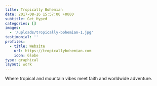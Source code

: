 ```yaml
---
title: Tropically Bohemian
date: 2017-08-16 15:57:00 +0000
subtitle: Get Hyped
categories: []
images:
  - '/uploads/tropically-bohemian-1.jpg'
testimonial: ''
profiles:
  - title: Website
    url: https://tropicallybohemian.com
    icon: Globe
type: graphical
layout: work
---
```


Where tropical and mountain vibes meet faith and worldwide adventure.
